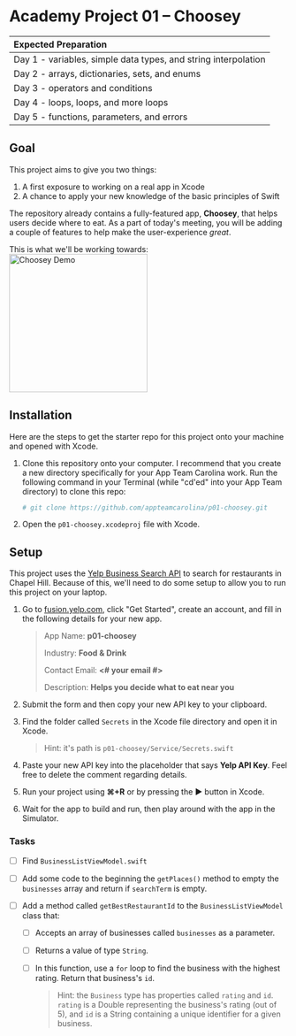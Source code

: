 # Academy Project 01 – Choosey

| Expected Preparation                                         |
| :----------------------------------------------------------- |
| Day 1 - variables, simple data types, and string interpolation |
| Day 2 - arrays, dictionaries, sets, and enums                |
| Day 3 - operators and conditions                             |
| Day 4 - loops, loops, and more loops                         |
| Day 5 - functions, parameters, and errors                    |

## Goal

This project aims to give you two things:

1. A first exposure to working on a real app in Xcode
2. A chance to apply your new knowledge of the basic principles of Swift

The repository already contains a fully-featured app, **Choosey**, that helps users decide where to eat. As a part of today's meeting, you will be adding a couple of features to help make the user-experience *great*.

This is what we'll be working towards: </br>
<img src="Screenshots/choosey-demo.gif" alt="Choosey Demo" width="250"/>

## Installation

Here are the steps to get the starter repo for this project onto your machine and opened with Xcode.

1. Clone this repository onto your computer. I recommend that you create a new directory specifically for your App Team Carolina work. Run the following command in your Terminal (while "cd'ed" into your App Team directory) to clone this repo:

   ```bash
   # git clone https://github.com/appteamcarolina/p01-choosey.git
   ```

2. Open the `p01-choosey.xcodeproj` file with Xcode.

## Setup

This project uses the [Yelp Business Search API](https://www.yelp.com/developers/documentation/v3/business_search) to search for restaurants in Chapel Hill. Because of this, we'll need to do some setup to  allow you to run this project on your laptop.

1. Go to [fusion.yelp.com](https://fusion.yelp.com), click "Get Started", create an account, and fill in the following details for your new app.

   > App Name: **p01-choosey**
   >
   > Industry: **Food & Drink**
   >
   > Contact Email: **<# your email #>**
   >
   > Description: **Helps you decide what to eat near you**

2. Submit the form and then copy your new API key to your clipboard.

3. Find the folder called `Secrets` in the Xcode file directory and open it in Xcode.

   > Hint: it's path is `p01-choosey/Service/Secrets.swift`

4. Paste your new API key into the placeholder that says **Yelp API Key**. Feel free to delete the comment regarding details.
5. Run your project using **⌘+R** or by pressing the **►** button in Xcode.
6. Wait for the app to build and run, then play around with the app in the Simulator.

### Tasks

- [ ] Find `BusinessListViewModel.swift`

- [ ] Add some code to the beginning the `getPlaces()` method to empty the `businesses` array and return if `searchTerm` is empty.

- [ ] Add a method called `getBestRestaurantId` to the `BusinessListViewModel` class that:

  - [ ] Accepts an array of businesses called `businesses` as a parameter.

  - [ ] Returns a value of type `String`.

  - [ ] In this function, use a `for` loop to find the business with the highest rating. Return that business's `id`.

    > Hint: the `Business` type has properties called `rating` and `id`. `rating` is a Double representing the business's rating (out of 5), and `id` is a String containing a unique identifier for a given business.

